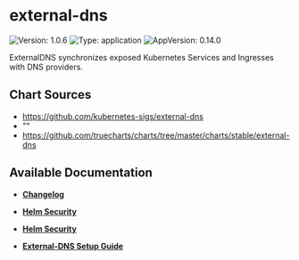 # external-dns

![Version: 1.0.6](https://img.shields.io/badge/Version-1.0.6-informational?style=flat-square) ![Type: application](https://img.shields.io/badge/Type-application-informational?style=flat-square) ![AppVersion: 0.14.0](https://img.shields.io/badge/AppVersion-0.14.0-informational?style=flat-square)

ExternalDNS synchronizes exposed Kubernetes Services and Ingresses with DNS providers.

## Chart Sources

- https://github.com/kubernetes-sigs/external-dns
- ""
- https://github.com/truecharts/charts/tree/master/charts/stable/external-dns

## Available Documentation

- [**Changelog**](CHANGELOG)

- [**Helm Security**](container-security)

- [**Helm Security**](helm-security)

- [**External-DNS Setup Guide**](setup-guide)

